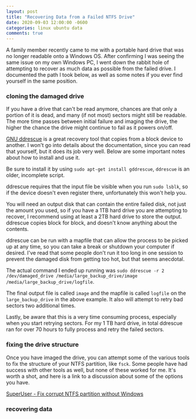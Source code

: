 ```yaml
---
layout: post
title: "Recovering Data from a Failed NTFS Drive"
date: 2020-09-03 12:00:00 -0600
categories: linux ubuntu data
comments: true
---
```


A family member recently came to me with a portable hard drive that was no longer
readable onto a Windows OS. After confirming I was seeing the same issue on my
own Windows PC, I went down the rabbit hole of attempting to recover as much
data as possible from the failed drive. I documented the path I took below, as
well as some notes if you ever find yourself in the same position.

### cloning the damaged drive

If you have a drive that can't be read anymore, chances are that only a portion
of it is dead, and many (if not most) sectors might still be readable. The more
time passes between initial failure and imaging the drive, the higher the
chance the drive might continue to fail as it powers on/off.

[GNU ddrescue][ddrescue] is a great recovery tool that copies from a block
device to another. I won't go into details about the documentation, since you
can read that yourself, but it does its job very well. Below are some important
notes about how to install and use it.

Be sure to install it by using `sudo apt-get install gddrescue`, `ddrescue` is
an older, incomplete script.

ddrescue requires that the input file be visible when you run `sudo lsblk`, so
if the device doesn't even register there, unfortunately this won't help you.

You will need an output disk that can contain the entire failed disk, not just
the amount you used, so if you have a 1TB hard drive you are attempting to
recover, I recommend using at least a 2TB hard drive to store the output.
ddrescue copies block for block, and doesn't know anything about the contents.

ddrescue can be run with a mapfile that can allow the process to be picked up
at any time, so you can take a break or shutdown your computer if desired. I've
read that some people don't run it too long in one session to prevent the
damaged disk from getting too hot, but that seems anecdotal.

The actual command I ended up running was `sudo ddrescue -r
2 /dev/damaged_drive /media/large_backup_drive/image
/media/large_backup_drive/logfile`.

The final output file is called `image` and the mapfile is called `logfile` on
the `large_backup_drive` in the above example. It also will attempt to retry
bad sectors two additional times.

Lastly, be aware that this is a very time consuming process, especially when
you start retrying sectors. For my 1 TB hard drive, in total ddrescue ran for
over 70 hours to fully process and retry the failed sectors.

### fixing the drive structure

Once you have imaged the drive, you can attempt some of the various tools to
fix the structure of your NTFS partition, like `fsck`. Some people have had
success with other tools as well, but none of these worked for me. It's worth
a shot, and here is a link to a discussion about some of the options you have.

[SuperUser - Fix corrupt NTFS partition without Windows][fix]

### recovering data



[ddrescue]: https://www.gnu.org/software/ddrescue/ddrescue.html 
[fix]: https://askubuntu.com/questions/47700/fix-corrupt-ntfs-partition-without-windows

